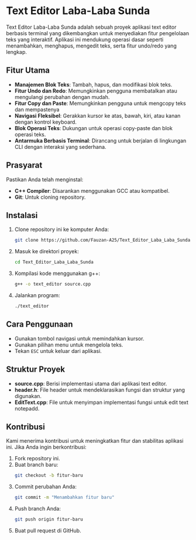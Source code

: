 # Text Editor Laba-Laba Sunda

Text Editor Laba-Laba Sunda adalah sebuah proyek aplikasi text editor berbasis terminal yang dikembangkan untuk menyediakan fitur pengelolaan teks yang interaktif. Aplikasi ini mendukung operasi dasar seperti menambahkan, menghapus, mengedit teks, serta fitur undo/redo yang lengkap.

## Fitur Utama
- **Manajemen Blok Teks**: Tambah, hapus, dan modifikasi blok teks.
- **Fitur Undo dan Redo**: Memungkinkan pengguna membatalkan atau mengulangi perubahan dengan mudah.
- **Fitur Copy dan Paste**: Memungkinkan pengguna untuk mengcopy teks dan mempastenya
- **Navigasi Fleksibel**: Gerakkan kursor ke atas, bawah, kiri, atau kanan dengan kontrol keyboard.
- **Blok Operasi Teks**: Dukungan untuk operasi copy-paste dan blok operasi teks.
- **Antarmuka Berbasis Terminal**: Dirancang untuk berjalan di lingkungan CLI dengan interaksi yang sederhana.

## Prasyarat
Pastikan Anda telah menginstal:
- **C++ Compiler**: Disarankan menggunakan GCC atau kompatibel.
- **Git**: Untuk cloning repository.

## Instalasi
1. Clone repository ini ke komputer Anda:
    ```bash
    git clone https://github.com/Fauzan-A25/Text_Editor_Laba_Laba_Sunda.git
    ```
2. Masuk ke direktori proyek:
    ```bash
    cd Text_Editor_Laba_Laba_Sunda
    ```
3. Kompilasi kode menggunakan g++:
    ```bash
    g++ -o text_editor source.cpp
    ```
4. Jalankan program:
    ```bash
    ./text_editor
    ```

## Cara Penggunaan
- Gunakan tombol navigasi untuk memindahkan kursor.
- Gunakan pilihan menu untuk mengelola teks.
- Tekan `ESC` untuk keluar dari aplikasi.

## Struktur Proyek
- **source.cpp**: Berisi implementasi utama dari aplikasi text editor.
- **header.h**: File header untuk mendeklarasikan fungsi dan struktur yang digunakan.
- **EditText.cpp**: File untuk menyimpan implementasi fungsi untuk edit text notepadd.

## Kontribusi
Kami menerima kontribusi untuk meningkatkan fitur dan stabilitas aplikasi ini. Jika Anda ingin berkontribusi:
1. Fork repository ini.
2. Buat branch baru:
    ```bash
    git checkout -b fitur-baru
    ```
3. Commit perubahan Anda:
    ```bash
    git commit -m "Menambahkan fitur baru"
    ```
4. Push branch Anda:
    ```bash
    git push origin fitur-baru
    ```
5. Buat pull request di GitHub.
